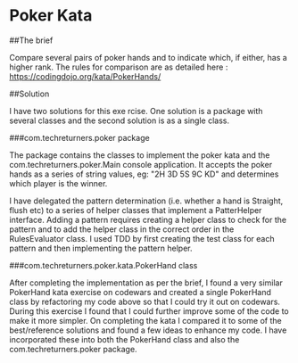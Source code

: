 # Poker Kata

##The brief 

Compare several pairs of poker hands and to indicate which, if either, has a higher rank.
The rules for comparison are as detailed here :
https://codingdojo.org/kata/PokerHands/

##Solution

I have two solutions for this exe rcise. One solution is a package with several classes and the second
solution is as a single class. 

###com.techreturners.poker package 

The package contains the classes to implement the poker kata and the com.techreturners.poker.Main
console application. It accepts the poker hands as a series of string values, eg:  "2H 3D 5S 9C KD"
and determines which player is the winner. 

I have delegated the pattern determination (i.e. whether a hand is Straight, flush etc) to a series of 
helper classes that implement a PatterHelper interface.
Adding a pattern requires creating a helper class to check for the pattern and to add
the helper class in the correct order in the RulesEvaluator class.
I used TDD by first creating the test class for each pattern and then implementing the pattern helper.

###com.techreturners.poker.kata.PokerHand class

After completing the implementation as per the brief, 
I found a very similar PokerHand kata exercise on codewars and created a single PokerHand class by refactoring
my code above so that I could try it out on codewars. 
During this exercise I found that I could further improve some of the code to make it more simpler. 
On completing the kata I compared it to some of the best/reference solutions and 
found a few ideas to enhance my code. 
I have incorporated these into both the PokerHand class and also the com.techreturners.poker package.

